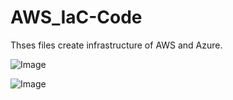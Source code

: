 # AWS_IaC-Code
Thses files create infrastructure of AWS and Azure.

![Image](https://github.com/user-attachments/assets/901b7a30-0e8e-4bbf-abd2-3b071351f51e)

![Image](https://github.com/user-attachments/assets/1be990ce-1e69-43c6-9704-2491bb3e00c2)
